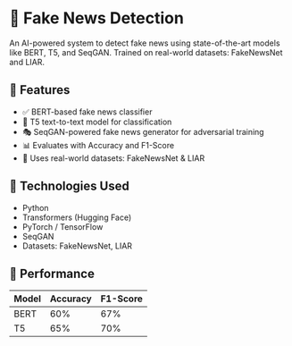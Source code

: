 # 📰 Fake News Detection

An AI-powered system to detect fake news using state-of-the-art models like BERT, T5, and SeqGAN. Trained on real-world datasets: FakeNewsNet and LIAR.

## 🚀 Features

- ✅ BERT-based fake news classifier
- 🔄 T5 text-to-text model for classification
- 🎭 SeqGAN-powered fake news generator for adversarial training
- 📊 Evaluates with Accuracy and F1-Score
- 📁 Uses real-world datasets: FakeNewsNet & LIAR

## 🧠 Technologies Used

- Python
- Transformers (Hugging Face)
- PyTorch / TensorFlow
- SeqGAN
- Datasets: FakeNewsNet, LIAR

## 🧪 Performance

| Model | Accuracy | F1-Score |
|-------|----------|----------|
| BERT  | 60%      | 67%      |
| T5    | 65%      | 70%      |



